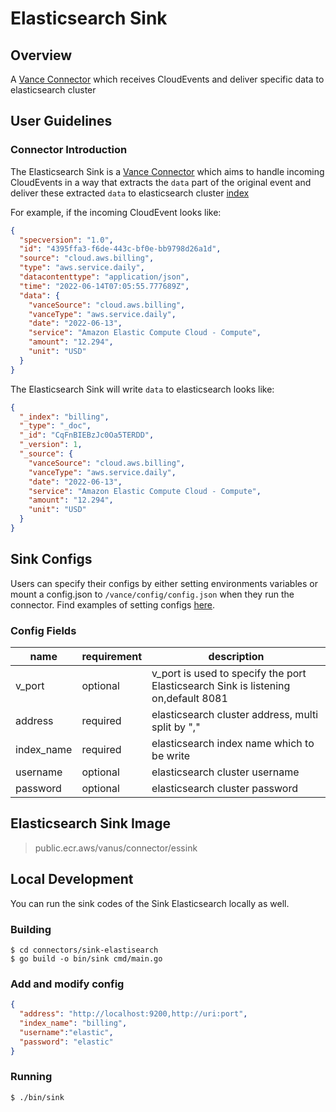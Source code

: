 # Elasticsearch Sink

## Overview

A [Vance Connector][vc] which receives CloudEvents and deliver specific data to elasticsearch cluster

## User Guidelines

### Connector Introduction

The Elasticsearch Sink is a [Vance Connector][vc] which aims to handle incoming CloudEvents in a way that extracts the `data` part of the
original event and deliver these extracted `data` to elasticsearch cluster [index](index)


For example, if the incoming CloudEvent looks like:

```json
{
  "specversion": "1.0",
  "id": "4395ffa3-f6de-443c-bf0e-bb9798d26a1d",
  "source": "cloud.aws.billing",
  "type": "aws.service.daily",
  "datacontenttype": "application/json",
  "time": "2022-06-14T07:05:55.777689Z",
  "data": {
    "vanceSource": "cloud.aws.billing",
    "vanceType": "aws.service.daily",
    "date": "2022-06-13",
    "service": "Amazon Elastic Compute Cloud - Compute",
    "amount": "12.294",
    "unit": "USD"
  }
}
```

The Elasticsearch Sink will write `data` to elasticsearch looks like:
```json
{
  "_index": "billing",
  "_type": "_doc",
  "_id": "CqFnBIEBzJc0Oa5TERDD",
  "_version": 1,
  "_source": {
    "vanceSource": "cloud.aws.billing",
    "vanceType": "aws.service.daily",
    "date": "2022-06-13",
    "service": "Amazon Elastic Compute Cloud - Compute",
    "amount": "12.294",
    "unit": "USD"
  }
}
```

## Sink Configs

Users can specify their configs by either setting environments variables or mount a config.json to
`/vance/config/config.json` when they run the connector. Find examples of setting configs [here][config].

### Config Fields

| name       | requirement | description                                                                        |
|------------|-------------|------------------------------------------------------------------------------------|
| v_port     | optional    | v_port is used to specify the port Elasticsearch Sink is listening on,default 8081 |
| address    | required    | elasticsearch cluster address, multi split by ","                                  | 
| index_name | required    | elasticsearch index name which to be write                                         | 
| username   | optional    | elasticsearch cluster username                                                     |
| password   | optional    | elasticsearch cluster password                                                     |


## Elasticsearch Sink Image

> public.ecr.aws/vanus/connector/essink

## Local Development

You can run the sink codes of the Sink Elasticsearch locally as well.

### Building

```shell
$ cd connectors/sink-elastisearch
$ go build -o bin/sink cmd/main.go
```

### Add and modify config

```json
{
  "address": "http://localhost:9200,http://uri:port",
  "index_name": "billing",
  "username":"elastic",
  "password": "elastic"
}
```

### Running

```shell
$ ./bin/sink
```

[vc]: https://github.com/linkall-labs/vance-docs/blob/main/docs/concept.md
[config]: https://github.com/linkall-labs/vance-docs/blob/main/docs/connector.md
[index]: https://www.elastic.co/guide/en/elasticsearch/reference/current/indices-create-index.html